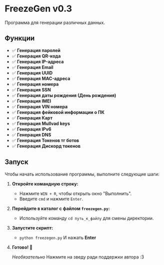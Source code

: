 # **FreezeGen v0.3**

Программа для генерации различных данных.

## **Функции**

- ✅ **Генерация паролей**
- ✅ **Генерация QR-кода**
- ✅ **Генерация IP-адреса**
- ✅ **Генерация Email**
- ✅ **Генерация UUID**
- ✅ **Генерация MAC-адреса**
- ✅ **Генерация номера**
- ✅ **Генерация SSN**
- ✅ **Генерация даты рождения (День рождения)**
- ✅ **Генерация IMEI**
- ✅ **Генерация VIN номера**
- ✅ **Генерация фейковой информации о ПК**
- ✅ **Генерация Карт**
- ✅ **Генерация Mullvad keys**
- ✅ **Генерация IPv6**
- ✅ **Генерация DNS**
- ✅ **Генерация Токенов тг ботов**
- ✅ **Генерация Дискорд токенов**

## **Запуск**

Чтобы начать использование программы, выполните следующие шаги:

1. **Откройте командную строку:**
   - Нажмите `WIN + R`, чтобы открыть окно "Выполнить".
   - Введите `cmd` и нажмите `Enter`.

2. **Перейдите в каталог с файлом `freezegen.py`:**
   - Используйте команду `cd путь_к_файлу` для смены директории.
   
3. **Запустите скрипт:**
   - `python freezegen.py` И нажать **Enter**
   
4. **Готово! 🎉**

   *Необязательно*
Нажмите на зведу ради поддержки автора :3

